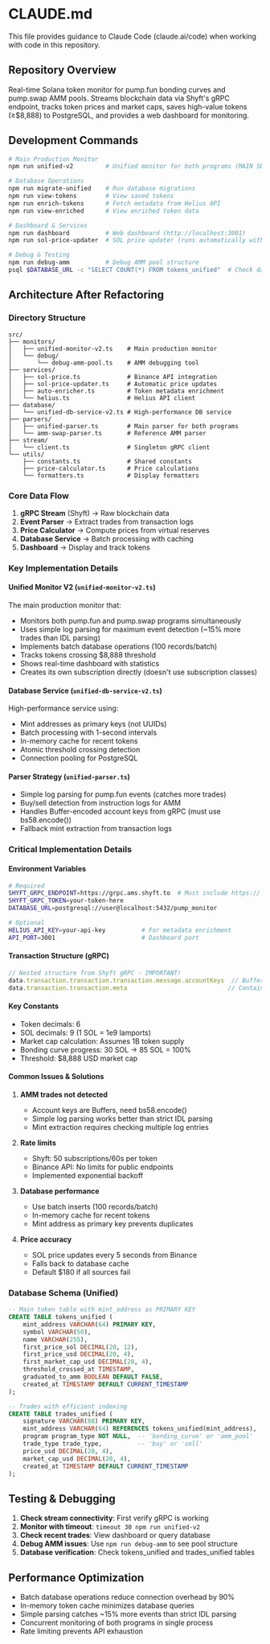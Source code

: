 # CLAUDE.md

This file provides guidance to Claude Code (claude.ai/code) when working with code in this repository.

## Repository Overview

Real-time Solana token monitor for pump.fun bonding curves and pump.swap AMM pools. Streams blockchain data via Shyft's gRPC endpoint, tracks token prices and market caps, saves high-value tokens (≥$8,888) to PostgreSQL, and provides a web dashboard for monitoring.

## Development Commands

```bash
# Main Production Monitor
npm run unified-v2         # Unified monitor for both programs (MAIN SERVICE)

# Database Operations
npm run migrate-unified    # Run database migrations
npm run view-tokens        # View saved tokens
npm run enrich-tokens      # Fetch metadata from Helius API
npm run view-enriched      # View enriched token data

# Dashboard & Services
npm run dashboard          # Web dashboard (http://localhost:3001)
npm run sol-price-updater  # SOL price updater (runs automatically with monitors)

# Debug & Testing
npm run debug-amm          # Debug AMM pool structure
psql $DATABASE_URL -c "SELECT COUNT(*) FROM tokens_unified"  # Check database
```

## Architecture After Refactoring

### Directory Structure
```
src/
├── monitors/
│   ├── unified-monitor-v2.ts    # Main production monitor
│   └── debug/
│       └── debug-amm-pool.ts    # AMM debugging tool
├── services/
│   ├── sol-price.ts             # Binance API integration
│   ├── sol-price-updater.ts     # Automatic price updates
│   ├── auto-enricher.ts         # Token metadata enrichment
│   └── helius.ts                # Helius API client
├── database/
│   └── unified-db-service-v2.ts # High-performance DB service
├── parsers/
│   ├── unified-parser.ts        # Main parser for both programs
│   └── amm-swap-parser.ts       # Reference AMM parser
├── stream/
│   └── client.ts                # Singleton gRPC client
└── utils/
    ├── constants.ts             # Shared constants
    ├── price-calculator.ts      # Price calculations
    └── formatters.ts            # Display formatters
```

### Core Data Flow
1. **gRPC Stream** (Shyft) → Raw blockchain data
2. **Event Parser** → Extract trades from transaction logs
3. **Price Calculator** → Compute prices from virtual reserves
4. **Database Service** → Batch processing with caching
5. **Dashboard** → Display and track tokens

### Key Implementation Details

#### Unified Monitor V2 (`unified-monitor-v2.ts`)
The main production monitor that:
- Monitors both pump.fun and pump.swap programs simultaneously
- Uses simple log parsing for maximum event detection (~15% more trades than IDL parsing)
- Implements batch database operations (100 records/batch)
- Tracks tokens crossing $8,888 threshold
- Shows real-time dashboard with statistics
- Creates its own subscription directly (doesn't use subscription classes)

#### Database Service (`unified-db-service-v2.ts`)
High-performance service using:
- Mint addresses as primary keys (not UUIDs)
- Batch processing with 1-second intervals
- In-memory cache for recent tokens
- Atomic threshold crossing detection
- Connection pooling for PostgreSQL

#### Parser Strategy (`unified-parser.ts`)
- Simple log parsing for pump.fun events (catches more trades)
- Buy/sell detection from instruction logs for AMM
- Handles Buffer-encoded account keys from gRPC (must use bs58.encode())
- Fallback mint extraction from transaction logs

### Critical Implementation Details

#### Environment Variables
```bash
# Required
SHYFT_GRPC_ENDPOINT=https://grpc.ams.shyft.to  # Must include https://
SHYFT_GRPC_TOKEN=your-token-here
DATABASE_URL=postgresql://user@localhost:5432/pump_monitor

# Optional
HELIUS_API_KEY=your-api-key          # For metadata enrichment
API_PORT=3001                        # Dashboard port
```

#### Transaction Structure (gRPC)
```javascript
// Nested structure from Shyft gRPC - IMPORTANT!
data.transaction.transaction.transaction.message.accountKeys  // Buffer[]
data.transaction.transaction.meta                            // Contains logs
```

#### Key Constants
- Token decimals: 6
- SOL decimals: 9 (1 SOL = 1e9 lamports)
- Market cap calculation: Assumes 1B token supply
- Bonding curve progress: 30 SOL → 85 SOL = 100%
- Threshold: $8,888 USD market cap

#### Common Issues & Solutions

1. **AMM trades not detected**
   - Account keys are Buffers, need bs58.encode()
   - Simple log parsing works better than strict IDL parsing
   - Mint extraction requires checking multiple log entries

2. **Rate limits**
   - Shyft: 50 subscriptions/60s per token
   - Binance API: No limits for public endpoints
   - Implemented exponential backoff

3. **Database performance**
   - Use batch inserts (100 records/batch)
   - In-memory cache for recent tokens
   - Mint address as primary key prevents duplicates

4. **Price accuracy**
   - SOL price updates every 5 seconds from Binance
   - Falls back to database cache
   - Default $180 if all sources fail

### Database Schema (Unified)

```sql
-- Main token table with mint_address as PRIMARY KEY
CREATE TABLE tokens_unified (
    mint_address VARCHAR(64) PRIMARY KEY,
    symbol VARCHAR(50),
    name VARCHAR(255),
    first_price_sol DECIMAL(20, 12),
    first_price_usd DECIMAL(20, 4),
    first_market_cap_usd DECIMAL(20, 4),
    threshold_crossed_at TIMESTAMP,
    graduated_to_amm BOOLEAN DEFAULT FALSE,
    created_at TIMESTAMP DEFAULT CURRENT_TIMESTAMP
);

-- Trades with efficient indexing
CREATE TABLE trades_unified (
    signature VARCHAR(88) PRIMARY KEY,
    mint_address VARCHAR(64) REFERENCES tokens_unified(mint_address),
    program program_type NOT NULL,  -- 'bonding_curve' or 'amm_pool'
    trade_type trade_type,          -- 'buy' or 'sell'
    price_usd DECIMAL(20, 4),
    market_cap_usd DECIMAL(20, 4),
    created_at TIMESTAMP DEFAULT CURRENT_TIMESTAMP
);
```

## Testing & Debugging

1. **Check stream connectivity**: First verify gRPC is working
2. **Monitor with timeout**: `timeout 30 npm run unified-v2`
3. **Check recent trades**: View dashboard or query database
4. **Debug AMM issues**: Use `npm run debug-amm` to see pool structure
5. **Database verification**: Check tokens_unified and trades_unified tables

## Performance Optimization

- Batch database operations reduce connection overhead by 90%
- In-memory token cache minimizes database queries
- Simple parsing catches ~15% more events than strict IDL parsing
- Concurrent monitoring of both programs in single process
- Rate limiting prevents API exhaustion